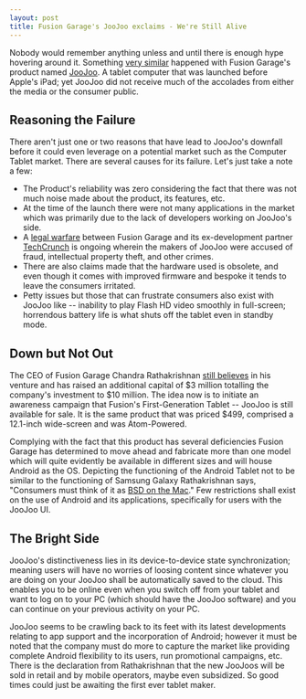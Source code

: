 ```yaml
---
layout: post
title: Fusion Garage's JooJoo exclaims - We're Still Alive
---
```


Nobody would remember anything unless and until there is enough hype hovering around it. Something <a href="http://www.shanzai.com/index.php/market-mayhem/news/1953-joojoo-too-much-too-little-too-late">very similar</a> happened with Fusion Garage's product named <a href="https://thejoojoo.com/">JooJoo</a>. A tablet computer that was launched before Apple's iPad; yet JooJoo did not receive much of the accolades from either the media or the consumer public.

## Reasoning the Failure

There aren't just one or two reasons that have lead to JooJoo's downfall before it could even leverage on a potential market such as the Computer Tablet market. There are several causes for its failure. Let's just take a note a few:

- The Product's reliability was zero considering the fact that there was not much noise made about the product, its features, etc.
- At the time of the launch there were not many applications in the market which was primarily due to the lack of developers working on JooJoo's side.
- A <a href="http://news.cnet.com/8301-1001_3-10413762-92.html">legal warfare</a> between Fusion Garage and its ex-development partner <a href="http://techcrunch.com/">TechCrunch</a> is ongoing wherein the makers of JooJoo were accused of fraud, intellectual property theft, and other crimes.
- There are also claims made that the hardware used is obsolete, and even though it comes with improved firmware and bespoke it tends to leave the consumers irritated.
- Petty issues but those that can frustrate consumers also exist with JooJoo like -- inability to play Flash HD video smoothly in full-screen; horrendous battery life is what shuts off the tablet even in standby mode.

## Down but Not Out

The CEO of Fusion Garage Chandra Rathakrishnan <a href="http://asia.cnet.com/crave/2010/11/02/fusion-garage-still-believes-in-the-joojoo/">still believes</a> in his venture and has raised an additional capital of $3 million totalling the company's investment to $10 million. The idea now is to initiate an awareness campaign that Fusion's First-Generation Tablet -- JooJoo is still available for sale. It is the same product that was priced $499, comprised a 12.1-inch wide-screen and was Atom-Powered. 

Complying with the fact that this product has several deficiencies Fusion Garage has determined to move ahead and fabricate more than one model which will quite evidently be available in different sizes and will house Android as the OS. Depicting the functioning of the Android Tablet not to be similar to the functioning of Samsung Galaxy Rathakrishnan says, "Consumers must think of it as <a href="http://support.apple.com/kb/TA25633?viewlocale=en_US">BSD on the Mac</a>." Few restrictions shall exist on the use of Android and its applications, specifically for users with the JooJoo UI.

## The Bright Side

JooJoo's distinctiveness lies in its device-to-device state synchronization; meaning users will have no worries of loosing content since whatever you are doing on your JooJoo shall be automatically saved to the cloud. This enables you to be online even when you switch off from your tablet and want to log on to your PC (which should have the JooJoo software) and you can continue on your previous activity on your PC.

JooJoo seems to be crawling back to its feet with its latest developments relating to app support and the incorporation of Android; however it must be noted that the company must do more to capture the market like providing complete Android flexibility to its users, run promotional campaigns, etc. There is the declaration from Rathakrishnan that the new JooJoos will be sold in retail and by mobile operators, maybe even subsidized. So good times could just be awaiting the first ever tablet maker.
